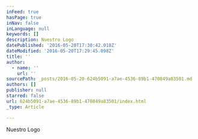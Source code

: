 ```yaml
---
inFeed: true
hasPage: true
inNav: false
inLanguage: null
keywords: []
description: Nuestro Logo
datePublished: '2016-05-20T17:30:42.018Z'
dateModified: '2016-05-20T17:29:45.098Z'
title: ''
author:
  - name: ''
    url: ''
sourcePath: _posts/2016-05-20-624b5091-a7ae-4536-89b1-470849a83501.md
authors: []
publisher: null
starred: false
url: 624b5091-a7ae-4536-89b1-470849a83501/index.html
_type: Article

---
```

Nuestro Logo